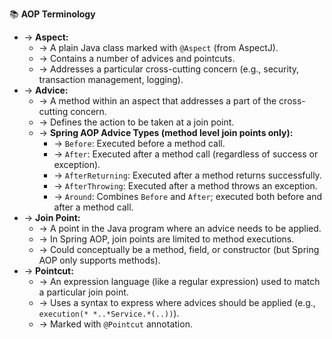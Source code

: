📚 **AOP Terminology**
- → **Aspect:**
  - → A plain Java class marked with `@Aspect` (from AspectJ).
  - → Contains a number of advices and pointcuts.
  - → Addresses a particular cross-cutting concern (e.g., security, transaction management, logging).
- → **Advice:**
  - → A method within an aspect that addresses a part of the cross-cutting concern.
  - → Defines the action to be taken at a join point.
  - → **Spring AOP Advice Types (method level join points only):**
    - → `Before`: Executed before a method call.
    - → `After`: Executed after a method call (regardless of success or exception).
    - → `AfterReturning`: Executed after a method returns successfully.
    - → `AfterThrowing`: Executed after a method throws an exception.
    - → `Around`: Combines `Before` and `After`; executed both before and after a method call.
- → **Join Point:**
  - → A point in the Java program where an advice needs to be applied.
  - → In Spring AOP, join points are limited to method executions.
  - → Could conceptually be a method, field, or constructor (but Spring AOP only supports methods).
- → **Pointcut:**
  - → An expression language (like a regular expression) used to match a particular join point.
  - → Uses a syntax to express where advices should be applied (e.g., `execution(* *..*Service.*(..))`).
  - → Marked with `@Pointcut` annotation.